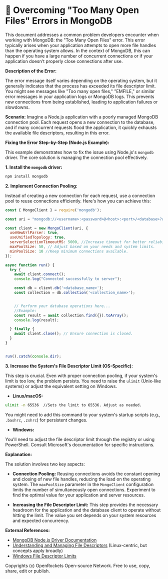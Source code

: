 # 🐞 Overcoming "Too Many Open Files" Errors in MongoDB


This document addresses a common problem developers encounter when working with MongoDB: the "Too Many Open Files" error. This error typically arises when your application attempts to open more file handles than the operating system allows.  In the context of MongoDB, this can happen if you have a large number of concurrent connections or if your application doesn't properly close connections after use.


**Description of the Error:**

The error message itself varies depending on the operating system, but it generally indicates that the process has exceeded its file descriptor limit. You might see messages like "Too many open files," "EMFILE," or similar error messages in your application logs or MongoDB logs. This prevents new connections from being established, leading to application failures or slowdowns.


**Scenario:**  Imagine a Node.js application with a poorly managed MongoDB connection pool. Each request opens a new connection to the database, and if many concurrent requests flood the application, it quickly exhausts the available file descriptors, resulting in this error.


**Fixing the Error Step-by-Step (Node.js Example):**

This example demonstrates how to fix the issue using Node.js's `mongodb` driver. The core solution is managing the connection pool effectively.

**1. Install the `mongodb` driver:**

```bash
npm install mongodb
```

**2. Implement Connection Pooling:**

Instead of creating a new connection for each request, use a connection pool to reuse connections efficiently.  Here's how you can achieve this:


```javascript
const { MongoClient } = require('mongodb');

const uri = "mongodb://<username>:<password>@<host>:<port>/<database>?authSource=admin"; // Replace with your connection string

const client = new MongoClient(uri, {
  useNewUrlParser: true,
  useUnifiedTopology: true,
  serverSelectionTimeoutMS: 5000, //Increase timeout for better reliability.
  maxPoolSize: 50, // Adjust based on your needs and system limits.
  minPoolSize: 10 //Keep minimum connections available.
});

async function run() {
  try {
    await client.connect();
    console.log("Connected successfully to server");

    const db = client.db('<database_name>');
    const collection = db.collection('<collection_name>');


    // Perform your database operations here...
    //Example:
    const result = await collection.find({}).toArray();
    console.log(result);

  } finally {
    await client.close(); // Ensure connection is closed.
  }
}


run().catch(console.dir);

```

**3. Increase the System's File Descriptor Limit (OS-Specific):**

This step is crucial. Even with proper connection pooling, if your system's limit is too low, the problem persists.  You need to raise the `ulimit` (Unix-like systems) or adjust the equivalent setting on Windows.

* **Linux/macOS:**

```bash
ulimit -n 65536  //Sets the limit to 65536. Adjust as needed.
```

You might need to add this command to your system's startup scripts (e.g., `.bashrc`, `.zshrc`) for persistent changes.


* **Windows:**

You'll need to adjust the file descriptor limit through the registry or using PowerShell. Consult Microsoft's documentation for specific instructions.


**Explanation:**

The solution involves two key aspects:

* **Connection Pooling:**  Reusing connections avoids the constant opening and closing of new file handles, reducing the load on the operating system.  The `maxPoolSize` parameter in the `MongoClient` configuration limits the number of simultaneously open connections. Experiment to find the optimal value for your application and server resources.

* **Increasing the File Descriptor Limit:**  This step provides the necessary headroom for the application and the database client to operate without hitting the limit.  The value you set depends on your system resources and expected concurrency.


**External References:**

* [MongoDB Node.js Driver Documentation](https://www.mongodb.com/docs/drivers/node/)
* [Understanding and Managing File Descriptors](https://man7.org/linux/man-pages/man2/open.2.html) (Linux-centric, but concepts apply broadly)
* [Windows File Descriptor Limits](https://learn.microsoft.com/en-us/previous-versions/windows/it-pro/windows-server-2012-r2-and-2012/cc731181(v=ws.11))


Copyrights (c) OpenRockets Open-source Network. Free to use, copy, share, edit or publish.

